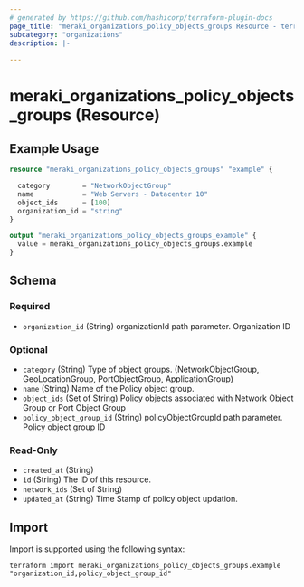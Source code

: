 ```yaml
---
# generated by https://github.com/hashicorp/terraform-plugin-docs
page_title: "meraki_organizations_policy_objects_groups Resource - terraform-provider-meraki"
subcategory: "organizations"
description: |-
  
---
```


# meraki_organizations_policy_objects_groups (Resource)



## Example Usage

```terraform
resource "meraki_organizations_policy_objects_groups" "example" {

  category        = "NetworkObjectGroup"
  name            = "Web Servers - Datacenter 10"
  object_ids      = [100]
  organization_id = "string"
}

output "meraki_organizations_policy_objects_groups_example" {
  value = meraki_organizations_policy_objects_groups.example
}
```

<!-- schema generated by tfplugindocs -->
## Schema

### Required

- `organization_id` (String) organizationId path parameter. Organization ID

### Optional

- `category` (String) Type of object groups. (NetworkObjectGroup, GeoLocationGroup, PortObjectGroup, ApplicationGroup)
- `name` (String) Name of the Policy object group.
- `object_ids` (Set of String) Policy objects associated with Network Object Group or Port Object Group
- `policy_object_group_id` (String) policyObjectGroupId path parameter. Policy object group ID

### Read-Only

- `created_at` (String)
- `id` (String) The ID of this resource.
- `network_ids` (Set of String)
- `updated_at` (String) Time Stamp of policy object updation.

## Import

Import is supported using the following syntax:

```shell
terraform import meraki_organizations_policy_objects_groups.example "organization_id,policy_object_group_id"
```
